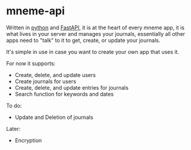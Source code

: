 # mneme-api

Written in [python](https://www.python.org/) and [FastAPI](https://fastapi.tiangolo.com/), it is at the heart of every mneme app, it is what lives in your server and manages your journals, 
essentially all other apps need to "talk" to it to get, create, or update your journals.

It's simple in use in case you want to create your own app that uses it.

For now it supports:
* Create, delete, and update users
* Create journals for users
* Create, delete, and update entries for journals
* Search function for keywords and dates

To do:
* Update and Deletion of journals

Later:
* Encryption